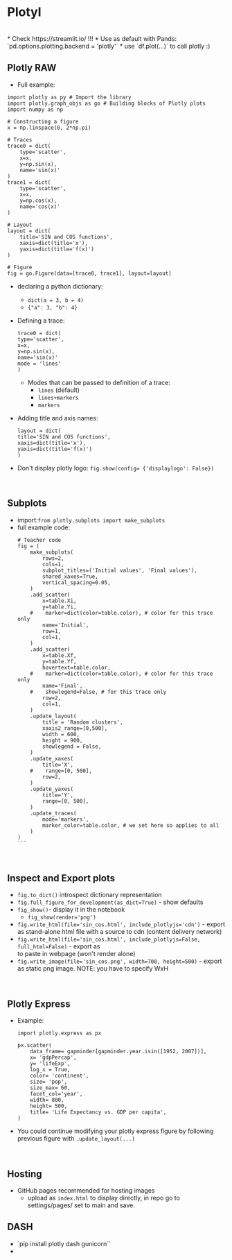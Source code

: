 # **Plotyl**  

<br>  
* Check https://streamlit.io/ !!!
* Use as default with Pands: `pd.options.plotting.backend = 'plotly'`
    * use `df.plot(...)` to call plotly :)

## **Plotly RAW**  

* Full example:
``` 
import plotly as py # Import the library
import plotly.graph_objs as go # Building blocks of Plotly plots
import numpy as np

# Constructing a figure
x = np.linspace(0, 2*np.pi)

# Traces
trace0 = dict(
    type='scatter', 
    x=x, 
    y=np.sin(x), 
    name='sin(x)'
)
trace1 = dict(
    type='scatter', 
    x=x, 
    y=np.cos(x), 
    name='cos(x)'
)

# Layout
layout = dict(
    title='SIN and COS functions',
    xaxis=dict(title='x'),
    yaxis=dict(title='f(x)')
)

# Figure
fig = go.Figure(data=[trace0, trace1], layout=layout) 
```


* declaring a python dictionary:
    * `dict(a = 3, b = 4)`
    * `{"a": 3, "b": 4}`

* Defining a trace: 
    ```
    trace0 = dict(
    type='scatter', 
    x=x, 
    y=np.sin(x), 
    name='sin(x)'
    mode = 'lines'
    )
    ```

    * Modes that can be passed to definition of a trace:
        * `lines` (default)
        * `lines+markers`
        * `markers`

* Adding title and axis names:
    ```
    layout = dict(
    title='SIN and COS functions',
    xaxis=dict(title='x'),
    yaxis=dict(title='f(x)')
    )
    ```
* Don't display plotly logo:
    `fig.show(config= {'displaylogo': False})`

<br>  

## **Subplots**  

* import:`from plotly.subplots import make_subplots`
* full example code:
    ````
    # Teacher code
    fig = (
        make_subplots(
            rows=2, 
            cols=1, 
            subplot_titles=('Initial values', 'Final values'), 
            shared_xaxes=True,
            vertical_spacing=0.05,
        )
        .add_scatter(
            x=table.Xi,
            y=table.Yi, 
        #    marker=dict(color=table.color), # color for this trace only
            name='Initial',
            row=1,
            col=1,
        )
        .add_scatter(
            x=table.Xf,
            y=table.Yf,
            hovertext=table.color, 
        #    marker=dict(color=table.color), # color for this trace only
            name='Final',
        #    showlegend=False, # for this trace only
            row=2,
            col=1,
        )
        .update_layout(
            title = 'Random clusters',
            xaxis2_range=[0,500],
            width = 600,
            height = 900,
            showlegend = False,
        )
        .update_xaxes(
            title='X', 
        #    range=[0, 500],
            row=2,
        )
        .update_yaxes(
            title='Y', 
            range=[0, 500],
        )
        .update_traces(
            mode='markers',
            marker_color=table.color, # we set here so applies to all
        )
    )
    ```
<br>  

## **Inspect and Export plots**  

* `fig.to_dict()`  introspect dictionary representation
* `fig.full_figure_for_development(as_dict=True)` - show defaults
* `fig_show()`- display it in the notebook
    * `fig_show(render='png')` 
* `fig.write_html(file='sin_cos.html', include_plotlyjs='cdn')` - export as stand-alone html file with a source to cdn (content delivery network) 
* `fig.write_html(file='sin_cos.html', include_plotlyjs=False, full_html=False)` - export as <div> to paste in webpage (won't render alone)
* `fig.write_image(file='sin_cos.png', width=700, height=500)` - export as static png image. NOTE: you have to specify WxH
 
 <br>  

## **Plotly Express**   

* Example:
    ```
    import plotly.express as px

    px.scatter(
        data_frame= gapminder[gapminder.year.isin([1952, 2007])], 
        x= 'gdpPercap', 
        y= 'lifeExp', 
        log_x = True,
        color= 'continent', 
        size= 'pop',
        size_max= 60, 
        facet_col='year',
        width= 800,
        height= 500,
        title= 'Life Expectancy vs. GDP per capita',
    )
    ```

* You could continue modifying your plotly express figure by following previous figure with `.update_layout(...)`

<br>  

## **Hosting**  
* GitHub pages recommended for hosting images
    * upload as `index.html` to display directly, in repo go to settings/pages/ set to main and save.

## **DASH**  
* `pip install plotly dash gunicorn``
*  
